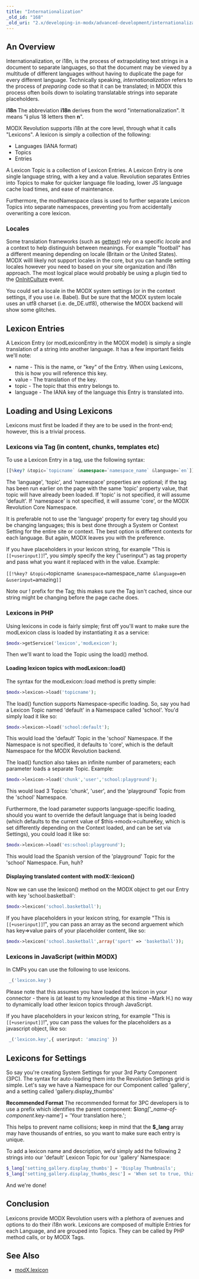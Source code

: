 ```yaml
---
title: "Internationalization"
_old_id: "168"
_old_uri: "2.x/developing-in-modx/advanced-development/internationalization"
---
```


## An Overview

Internationalization, or i18n, is the process of extrapolating text strings in a document to separate languages, so that the document may be viewed by a multitude of different languages without having to duplicate the page for every different language. Technically speaking, _internationalization_ refers to the process of _preparing_ code so that it can be translated; in MODX this process often boils down to isolating translatable strings into separate placeholders.

**i18n**
 The abbreviation **i18n** derives from the word "internationalization". It means "**i** plus 18 letters then **n**".

MODX Revolution supports i18n at the core level, through what it calls "Lexicons". A lexicon is simply a collection of the following:

- Languages (IANA format)
- Topics
- Entries

A Lexicon Topic is a collection of Lexicon Entries. A Lexicon Entry is one single language string, with a key and a value. Revolution separates Entries into Topics to make for quicker language file loading, lower JS language cache load times, and ease of maintenance.

Furthermore, the modNamespace class is used to further separate Lexicon Topics into separate namespaces, preventing you from accidentally overwriting a core lexicon.

### Locales

Some translation frameworks (such as [gettext](http://www.gnu.org/software/gettext/)) rely on a specific _locale_ and a context to help distinguish between meanings. For example "football" has a different meaning depending on locale (Britain or the United States). MODX willl likely not support locales in the core, but you can handle setting locales however you need to based on your site organization and i18n approach. The most logical place would probably be using a plugin tied to the [OnInitCulture](extending-modx/plugins/system-events/oninitculture "OnInitCulture") event.

You could set a locale in the MODX system settings (or in the context settings, if you use i.e. Babel). But be sure that the MODX system locale uses an utf8 charset (i.e. de\_DE.utf8), otherwise the MODX backend will show some glitches.

## Lexicon Entries

A Lexicon Entry (or modLexiconEntry in the MODX model) is simply a single translation of a string into another language. It has a few important fields we'll note:

- name - This is the name, or "key" of the Entry. When using Lexicons, this is how you will reference this key.
- value - The translation of the key.
- topic - The topic that this entry belongs to.
- language - The IANA key of the language this Entry is translated into.

## Loading and Using Lexicons

Lexicons must first be loaded if they are to be used in the front-end; however, this is a trivial process.

### Lexicons via Tag (in content, chunks, templates etc)

To use a Lexicon Entry in a tag, use the following syntax:

``` php
[[%key? &topic=`topicname` &namespace=`namespace_name` &language=`en`]]
```

The 'language', 'topic', and 'namespace' properties are optional; if the tag has been run earlier on the page with the same 'topic' property value, that topic will have already been loaded. If 'topic' is not specified, it will assume 'default'. If 'namespace' is not specified, it will assume 'core', or the MODX Revolution Core Namespace.

It is preferable not to use the 'language' property for every tag should you be changing languages; this is best done through a System or Context Setting for the entire site or context. The best option is different contexts for each language. But again, MODX leaves you with the preference.

If you have placeholders in your lexicon string, for example "This is `[[+userinput]]`!", you simply specify the key ("userinput") as tag property and pass what you want it replaced with in the value. Example:

`[[!%key? &topic=`topicname` &namespace=`namespace\_name` &language=`en` &userinput=`amazing`]]`

Note our ! prefix for the Tag; this makes sure the Tag isn't cached, since our string might be changing before the page cache does.

### Lexicons in PHP

Using lexicons in code is fairly simple; first off you'll want to make sure the modLexicon class is loaded by instantiating it as a service:

``` php
$modx->getService('lexicon','modLexicon');
```

Then we'll want to load the Topic using the load() method.

#### Loading lexicon topics with modLexicon::load()

The syntax for the modLexicon::load method is pretty simple:

``` php
$modx->lexicon->load('topicname');
```

The load() function supports Namespace-specific loading. So, say you had a Lexicon Topic named 'default' in a Namespace called 'school'. You'd simply load it like so:

``` php
$modx->lexicon->load('school:default');
```

This would load the 'default' Topic in the 'school' Namespace. If the Namespace is not specified, it defaults to 'core', which is the default Namespace for the MODX Revolution backend.

The load() function also takes an infinite number of parameters; each parameter loads a separate Topic. Example:

``` php
$modx->lexicon->load('chunk','user','school:playground');
```

This would load 3 Topics: 'chunk', 'user', and the 'playground' Topic from the 'school' Namespace.

Furthermore, the load parameter supports language-specific loading, should you want to override the default language that is being loaded (which defaults to the current value of $this->modx->cultureKey, which is set differently depending on the Context loaded, and can be set via Settings), you could load it like so:

``` php
$modx->lexicon->load('es:school:playground');
```

This would load the Spanish version of the 'playground' Topic for the 'school' Namespace. Fun, huh?

#### Displaying translated content with modX::lexicon()

Now we can use the lexicon() method on the MODX object to get our Entry with key 'school.basketball':

``` php
$modx->lexicon('school.basketball');
```

If you have placeholders in your lexicon string, for example "This is `[[+userinput]]`!", you can pass an array as the second arguement which has key=>value pairs of your placeholder content, like so:

``` php
$modx->lexicon('school.basketball',array('sport' => 'basketball'));
```

### Lexicons in JavaScript (within MODX)

In CMPs you can use the following to use lexicons.

``` php
 _('lexicon.key')
```

Please note that this assumes you have loaded the lexicon in your connector - there is (at least to my knowledge at this time ~Mark H.) no way to dynamically load other lexicon topics through JavaScript.

If you have placeholders in your lexicon string, for example "This is `[[+userinput]]`!", you can pass the values for the placeholders as a javascript object, like so:

``` php
 _('lexicon.key',{ userinput: 'amazing' })
```

## Lexicons for Settings

So say you're creating System Settings for your 3rd Party Component (3PC). The syntax for auto-loading them into the Revolution Settings grid is simple. Let's say we have a Namespace for our Component called 'gallery', and a setting called 'gallery.display\_thumbs'

**Recommended Format**
 The recommended format for 3PC developers is to use a prefix which identifies the parent component: $_lang\['\_name-of-component_.key-name'\] = 'Your translation here.';

This helps to prevent name collisions; keep in mind that the **$\_lang** array may have thousands of entries, so you want to make sure each entry is unique.

To add a lexicon name and description, we'd simply add the following 2 strings into our 'default' Lexicon Topic for our 'gallery' Namespace:

``` php
$_lang['setting_gallery.display_thumbs'] = 'Display Thumbnails';
$_lang['setting_gallery.display_thumbs_desc'] = 'When set to true, this will display thumbnails for the gallery.';
```

And we're done!

## Conclusion

Lexicons provide MODX Revolution users with a plethora of avenues and options to do their i18n work. Lexicons are composed of multiple Entries for each Language, and are grouped into Topics. They can be called by PHP method calls, or by MODX Tags.

## See Also

- [modX.lexicon](extending-modx/modx-class/reference/modx.lexicon "modX.lexicon")
